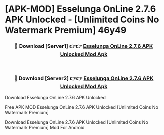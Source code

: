 # [APK-MOD] Esselunga OnLine 2.7.6 APK Unlocked - [Unlimited Coins No Watermark Premium] 46y49



<div align="center">
<h3>🔴 Download [Server1] 👉👉 <a href="https://momento.my/?title=Esselunga_OnLine_2.7.6_APK_Unlocked">Esselunga OnLine 2.7.6 APK Unlocked Mod Apk</a></h3><br>

<h3>🔴 Download [Server2] 👉👉 <a href="https://momento.my/?title=Esselunga_OnLine_2.7.6_APK_Unlocked">Esselunga OnLine 2.7.6 APK Unlocked Mod Apk</a></h3>
</div>



Download Esselunga OnLine 2.7.6 APK Unlocked 

Free APK MOD Esselunga OnLine 2.7.6 APK Unlocked [Unlimited Coins No Watermark Premium]

Download Esselunga OnLine 2.7.6 APK Unlocked [Unlimited Coins No Watermark Premium] Mod For Android
